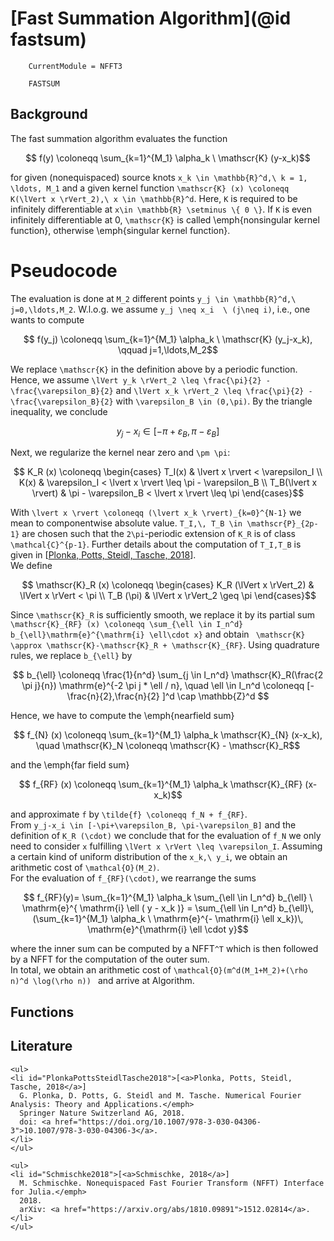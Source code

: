 # [Fast Summation Algorithm](@id fastsum)

```@meta
    CurrentModule = NFFT3
```

```@docs
    FASTSUM
```

## Background

The fast summation algorithm evaluates the function 

```math
    f(y) \coloneqq \sum_{k=1}^{M_1} \alpha_k \ \mathscr{K} (y-x_k)
``` 

for given (nonequispaced) source knots ``x_k \in \mathbb{R}^d,\ k = 1, \ldots, M_1`` and a given kernel function ``\mathscr{K} (x) \coloneqq K(\lVert x \rVert_2),\ x \in \mathbb{R}^d``. Here, ``K`` is required to be infinitely differentiable at ``x\in \mathbb{R} \setminus \{ 0 \}``. If ``K`` is even infinitely differentiable at 0, ``\mathscr{K}`` is called \emph{nonsingular kernel function}, otherwise \emph{singular kernel function}. 

# Pseudocode

The evaluation is done at ``M_2`` different points ``y_j \in \mathbb{R}^d,\ j=0,\ldots,M_2``. W.l.o.g. we assume ``y_j \neq x_i  \ (j\neq i)``, i.e., one wants to compute

```math
    f(y_j) \coloneqq \sum_{k=1}^{M_1} \alpha_k \ \mathscr{K} (y_j-x_k), \qquad j=1,\ldots,M_2
```

We replace ``\mathscr{K}`` in the definition above by a periodic function. Hence, we assume ``\lVert y_k \rVert_2 \leq \frac{\pi}{2} - \frac{\varepsilon_B}{2}`` and ``\lVert x_k \rVert_2 \leq \frac{\pi}{2} - \frac{\varepsilon_B}{2}`` with ``\varepsilon_B \in (0,\pi)``. By the triangle inequality, we conclude 

```math
    y_j-x_i \in [-\pi+\varepsilon_B, \pi-\varepsilon_B]
```
Next, we regularize the kernel near zero and ``\pm \pi``:

```math
    K_R (x) \coloneqq \begin{cases} T_I(x) & \lvert x \rvert < \varepsilon_I \\ K(x) & \varepsilon_I < \lvert x \rvert \leq \pi - \varepsilon_B \\ T_B(\lvert x \rvert) & \pi - \varepsilon_B < \lvert x \rvert \leq \pi \end{cases}
```

With ``\lvert x \rvert \coloneqq (\lvert x_k \rvert)_{k=0}^{N-1}`` we mean to componentwise absolute value. ``T_I,\, T_B \in \mathscr{P}_{2p-1}`` are chosen such that the ``2\pi``-periodic extension of ``K_R`` is of class ``\mathcal{C}^{p-1}``. Further details about the computation of ``T_I,T_B`` is given in [[Plonka, Potts, Steidl, Tasche, 2018](#PlonkaPottsSteidlTasche2018)]. 
\
We define 

```math
    \mathscr{K}_R (x) \coloneqq \begin{cases} K_R (\lVert x \rVert_2) & \lVert x \rVert < \pi \\ T_B (\pi) & \lVert x \rVert_2 \geq \pi \end{cases}
```

Since ``\mathscr{K}_R`` is sufficiently smooth, we replace it by its partial sum  ``\mathscr{K}_{RF} (x) \coloneqq \sum_{\ell \in I_n^d} b_{\ell}\mathrm{e}^{\mathrm{i} \ell\cdot x}`` and obtain `` \mathscr{K} \approx \mathscr{K}-\mathscr{K}_R + \mathscr{K}_{RF}``.  Using quadrature rules, we replace ``b_{\ell}`` by

```math
    b_{\ell} \coloneqq \frac{1}{n^d} \sum_{j \in I_n^d} \mathscr{K}_R(\frac{2 \pi j}{n}) \mathrm{e}^{-2 \pi j * \ell / n}, \quad \ell \in I_n^d \coloneqq [- \frac{n}{2},\frac{n}{2} ]^d \cap \mathbb{Z}^d 
```

Hence, we have to compute the \emph{nearfield sum}

```math
    f_{N} (x) \coloneqq \sum_{k=1}^{M_1} \alpha_k \mathscr{K}_{N} (x-x_k), \quad \mathscr{K}_N \coloneqq \mathscr{K} - \mathscr{K}_R
```

and the \emph{far field sum}

```math
  f_{RF} (x) \coloneqq \sum_{k=1}^{M_1} \alpha_k \mathscr{K}_{RF} (x-x_k)
```

and approximate ``f`` by ``\tilde{f} \coloneqq f_N + f_{RF}``.
\
From ``y_j-x_i \in [-\pi+\varepsilon_B, \pi-\varepsilon_B]`` and the definition of ``K_R (\cdot)`` we conclude that for the evaluation of ``f_N`` we only need to consider  ``x`` fulfilling ``\lVert x \rVert \leq \varepsilon_I``. Assuming a certain kind of uniform distribution of the ``x_k,\ y_i``, we obtain an arithmetic cost of ``\mathcal{O}(M_2)``.
\
For the evaluation of ``f_{RF}(\cdot)``, we rearrange the sums

```math
    f_{RF}(y)= \sum_{k=1}^{M_1} \alpha_k \sum_{\ell \in I_n^d} b_{\ell} \ \mathrm{e}^{ \mathrm{i} \ell ( y - x_k )} = \sum_{\ell \in I_n^d} b_{\ell}\, (\sum_{k=1}^{M_1} \alpha_k \ \mathrm{e}^{- \mathrm{i} \ell x_k})\, \mathrm{e}^{\mathrm{i} \ell \cdot y}
```
where the inner sum can be computed by a NFFT``^T`` which is then followed by a NFFT for the computation of the outer sum. 
\
In total, we obtain an arithmetic cost of ``\mathcal{O}(m^d(M_1+M_2)+(\rho n)^d \log(\rho n)) `` and arrive at Algorithm.

## Functions



## Literature

```@raw html
<ul>
<li id="PlonkaPottsSteidlTasche2018">[<a>Plonka, Potts, Steidl, Tasche, 2018</a>]
  G. Plonka, D. Potts, G. Steidl and M. Tasche. Numerical Fourier Analysis: Theory and Applications.</emph>
  Springer Nature Switzerland AG, 2018.
  doi: <a href="https://doi.org/10.1007/978-3-030-04306-3">10.1007/978-3-030-04306-3</a>.
</li>
</ul>
```

```@raw html
<ul>
<li id="Schmischke2018">[<a>Schmischke, 2018</a>]
  M. Schmischke. Nonequispaced Fast Fourier Transform (NFFT) Interface for Julia.</emph>
  2018.
  arXiv: <a href="https://arxiv.org/abs/1810.09891">1512.02814</a>.
</li>
</ul>
```
